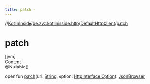 ```yaml
---
title: patch -
---
```

//[KotlinInside](../../index.md)/[be.zvz.kotlininside.http](../index.md)/[DefaultHttpClient](index.md)/[patch](patch.md)



# patch  
[jvm]  
Content  
@Nullable()  
  
open fun [patch](patch.md)(url: [String](https://docs.oracle.com/javase/7/docs/api/java/lang/String.html), option: [HttpInterface.Option](../-http-interface/-option/index.md)): [JsonBrowser](../../be.zvz.kotlininside.json/-json-browser/index.md)  



